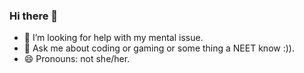 ### Hi there 👋
- 🤔 I’m looking for help with my mental issue.
- 💬 Ask me about coding or gaming or some thing a NEET know :)).
- 😄 Pronouns: not she/her.
<!--
**SeagameSG/SeagameSG** is a ✨ _special_ ✨ repository because its `README.md` (this file) appears on your GitHub profile.

Here are some ideas to get you started:

- 🔭 I’m currently working on ...
- 🌱 I’m currently learning ...
- 👯 I’m looking to collaborate on ...
- 🤔 I’m looking for help with ...
- 💬 Ask me about ...
- 📫 How to reach me: ...
- 😄 Pronouns: ...
- ⚡ Fun fact: ...
-->
